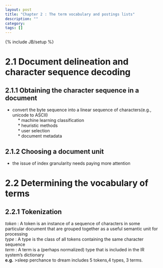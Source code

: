 ```yaml
---
layout: post
title: "Chapter 2 : The term vocabulary and postings lists"
description: ""
category: 
tags: []
---
```

{% include JB/setup %}

# 2.1 Document delineation and character sequence decoding
## 2.1.1 Obtaining the character sequence in a document
* convert the byte sequence into a linear sequence of characters(e.g., unicode to ASCII)  
&emsp;	* machine learning classification  
&emsp;	* heuristic methods  
&emsp;	* user selection  
&emsp;	* document metadata   
## 2.1.2 Choosing a document unit
* the issue of index granularity needs paying more attention  
# 2.2 Determining the vocabulary of terms   
## 2.2.1 Tokenization  
*token* : A token is an instance of a sequence of characters in some particular document that are grouped together as a useful semantic unit for processing  
*type* : A type is the class of all tokens containing the same character sequence  
*term* : A term is a (perhaps normalized) type that is included in the IR system’s dictionary  
**e.g.** >sleep perchance to dream  includes 5 tokens,4 types, 3 terms.  

